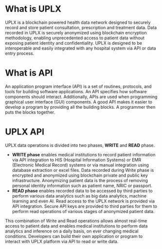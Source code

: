# What is UPLX
UPLX is a blockchain powered health data network designed to securely record and store patient consultation, prescription and treatment data. Data recorded in UPLX is securely anonymized using blockchain encryption methodology, enabling unprecedented access to patient data without exposing patient identity and confidentiality. UPLX is designed to be interoperable and easily integrated with any hospital system via API or data entry process.

# What is API
An application program interface (API) is a set of routines, protocols, and tools for building software applications. An API specifies how software components should interact. Additionally, APIs are used when programming graphical user interface (GUI) components. A good API makes it easier to develop a program by providing all the building blocks. A programmer then puts the blocks together.

# UPLX API
UPLX data operations is divided into two phases, **WRITE** and **READ** phase. 
* **WRITE phase** enables medical institutions to record patient information via API integration to HIS (Hospital Information Systems) or EMR (Electronic Medical Record) systems or via manual integration using database extraction or excel files. Data recorded during Write phase is encrypted and anonymized using blockchain private and public key infrastructure. Anonymizing patient data is the process of removing personal identity information such as patient name, NRIC or passport. 
* **READ phase** enables recorded data to be accessed by third parties to perform various data analytics such as big data analytics, machine learning and even AI. Read access to the UPLX network is provided via API integration. Secure API keys are provided to third parties for them to perform read operations of various stages of anonymized patient data.

This combination of Write and Read operations allows almost real-time access to patient data and enables medical institutions to perform data analytics and inference on a daily basis, on ever changing medical conditions. Developers can build their own application or program to interact with UPLX platform via API to read or write data.








